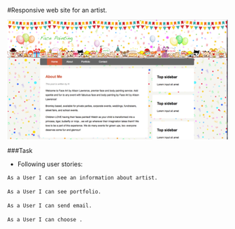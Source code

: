#Responsive web site for an artist.

![Picture 1](img/unspecified.png)

###Task

* Following user stories:

```
As a User I can see an information about artist.

As a User I can see portfolio.

As a User I can send email.

As a User I can choose .


```

